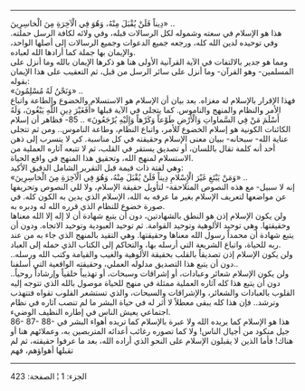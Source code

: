 ------------------------------------------------------------------------

دِيناً فَلَنْ يُقْبَلَ مِنْهُ، وَهُوَ فِي الْآخِرَةِ مِنَ الْخاسِرِينَ» ..  
هذا هو الإسلام في سعته وشموله لكل الرسالات قبله، وفي ولائه لكافة الرسل
حملته. وفي توحيده لدين الله كله، ورجعه جميع الدعوات وجميع الرسالات إلى
أصلها الواحد، والإيمان بها جملة كما أرادها الله لعباده.  
ومما هو جدير بالالتفات في الآية القرآنية الأولى هنا هو ذكرها الإيمان
بالله وما أنزل على المسلمين- وهو القرآن- وما أنزل على سائر الرسل من قبل،
ثم التعقيب على هذا الإيمان بقوله:  
«وَنَحْنُ لَهُ مُسْلِمُونَ» ..  
فهذا الإقرار بالإسلام له مغزاه. بعد بيان أن الإسلام هو الاستسلام والخضوع
والطاعة واتباع الأمر والنظام والمنهج والناموس. كما يتجلى في الآية قبلها
«أَفَغَيْرَ دِينِ اللَّهِ يَبْغُونَ، وَلَهُ أَسْلَمَ مَنْ فِي السَّماواتِ وَالْأَرْضِ طَوْعاً وَكَرْهاً وَإِلَيْهِ
يُرْجَعُونَ» .. 85- فظاهر أن إسلام الكائنات الكونية هو إسلام الخضوع للأمر،
واتباع النظام، وطاعة الناموس.. ومن ثم تتجلى عناية الله- سبحانه- ببيان
معنى الإسلام وحقيقته في كل مناسبة. كي لا يتسرب إلى ذهن أحد أنه كلمة تقال
باللسان، أو تصديق يستقر في القلب، ثم لا تتبعه آثاره العملية من الاستسلام
لمنهج الله، وتحقيق هذا المنهج في واقع الحياة.  
وهي لفتة ذات قيمة قبل التقرير الشامل الدقيق الأكيد:  
«وَمَنْ يَبْتَغِ غَيْرَ الْإِسْلامِ دِيناً فَلَنْ يُقْبَلَ مِنْهُ، وَهُوَ فِي الْآخِرَةِ مِنَ الْخاسِرِينَ» ..  
إنه لا سبيل- مع هذه النصوص المتلاحقة- لتأويل حقيقة الإسلام، ولا للي
النصوص وتحريفها عن مواضعها لتعريف الإسلام بغير ما عرفه به الله، الإسلام
الذي يدين به الكون كله. في صورة خضوع للنظام الذي قرره الله له ودبره
به.  
ولن يكون الإسلام إذن هو النطق بالشهادتين، دون أن يتبع شهادة أن لا إله
إلا الله معناها وحقيقتها. وهي توحيد الألوهية وتوحيد القوامة. ثم توحيد
العبودية وتوحيد الاتجاه. ودون أن يتبع شهادة أن محمداً رسول الله معناها
وحقيقتها. وهي التقيد بالمنهج الذي جاء به من عند ربه للحياة، واتباع
الشريعة التي أرسله بها، والتحاكم إلى الكتاب الذي حمله إلى العباد.  
ولن يكون الإسلام إذن تصديقاً بالقلب بحقيقة الألوهية والغيب والقيامة وكتب
الله ورسله.. دون أن يتبع هذا التصديق مدلوله العملي، وحقيقته الواقعية
التي أسلفنا..  
ولن يكون الإسلام شعائر وعبادات، أو إشراقات وسبحات، أو تهذيباً خلقياً
وإرشاداً روحياً.. دون أن يتبع هذا كله آثاره العملية ممثلة في منهج للحياة
موصول بالله الذي تتوجه إليه القلوب بالعبادات والشعائر، والإشراقات
والسبحات، والذي تستشعر القلوب تقواه فتتهذب وترشد.. فإن هذا كله يبقى
معطلاً لا أثر له في حياة البشر ما لم تنصب آثاره في نظام اجتماعي يعيش
الناس في إطاره النظيف الوضيء.  
86- 87- 88- هذا هو الإسلام كما يريده الله ولا عبرة بالإسلام كما تريده
أهواء البشر في جيل منكود من أجيال الناس! ولا كما تصوره رغائب أعدائه
المتربصين به، وعملائهم هنا أو هناك! فأما الذين لا يقبلون الإسلام على
النحو الذي أراده الله، بعد ما عرفوا حقيقته، ثم لم تقبلها أهواؤهم، فهم

------------------------------------------------------------------------

الجزء: 1 ¦ الصفحة: 423
